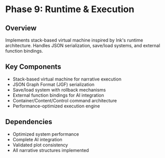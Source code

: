 # Phase 9: Runtime & Execution

## Overview
Implements stack-based virtual machine inspired by Ink's runtime architecture. Handles JSON serialization, save/load systems, and external function bindings.

## Key Components
- Stack-based virtual machine for narrative execution
- JSON Graph Format (JGF) serialization
- Save/load system with rollback mechanisms
- External function bindings for AI integration
- Container/Content/Control command architecture
- Performance-optimized execution engine

## Dependencies
- Optimized system performance
- Complete AI integration
- Validated plot consistency
- All narrative structures implemented
